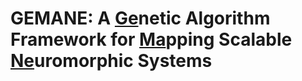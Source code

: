 # GEMANE: A <u>Ge</u>netic Algorithm Framework for <u>Ma</u>pping Scalable <u>Ne</u>uromorphic Systems
